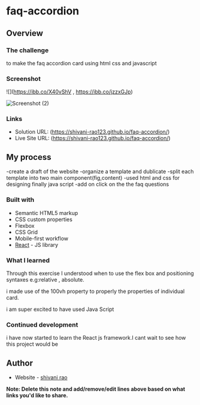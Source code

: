 # faq-accordion
## Overview

### The challenge

to make the faq accordion  card using html css and javascript

### Screenshot

![](https://ibb.co/X40vShV , https://ibb.co/jzzxGJp)




![Screenshot (2)](https://github.com/Shivani-rao123/faq-accordion/assets/123190569/e3241f9f-565d-49be-a6ea-aba7f4eac3ae)




### Links

- Solution URL: (https://shivani-rao123.github.io/faq-accordion/)
- Live Site URL: (https://shivani-rao123.github.io/faq-accordion/)

## My process
-create a draft of the website
-organize a template and dublicate
-split each template into two main component(fig,content)
-used html and css for designing
finally java script
-add on click on the the faq questions 

### Built with

- Semantic HTML5 markup
- CSS custom properties
- Flexbox
- CSS Grid
- Mobile-first workflow
- [React](https://reactjs.org/) - JS library

### What I learned

Through this exercise I understood when to use the flex box and positioning syntaxes e.g:relative , absolute.

i made use of the 100vh property to properly the properties of individual card.

i am super excited to have used Java Script 

### Continued development

i have now started to learn the React js framework.I cant wait to see how this project would be



## Author

- Website - [shivani rao](https://www.your-site.com)

**Note: Delete this note and add/remove/edit lines above based on what links you'd like to share.**


